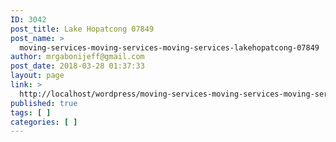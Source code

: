 ```yaml
---
ID: 3042
post_title: Lake Hopatcong 07849
post_name: >
  moving-services-moving-services-moving-services-lakehopatcong-07849
author: mrgabonijeff@gmail.com
post_date: 2018-03-28 01:37:33
layout: page
link: >
  http://localhost/wordpress/moving-services-moving-services-moving-services-lakehopatcong-07849/
published: true
tags: [ ]
categories: [ ]
---
```

